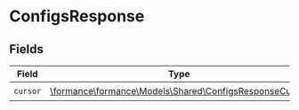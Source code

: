 # ConfigsResponse


## Fields

| Field                                                                                                  | Type                                                                                                   | Required                                                                                               | Description                                                                                            |
| ------------------------------------------------------------------------------------------------------ | ------------------------------------------------------------------------------------------------------ | ------------------------------------------------------------------------------------------------------ | ------------------------------------------------------------------------------------------------------ |
| `cursor`                                                                                               | [\formance\formance\Models\Shared\ConfigsResponseCursor](../../models/shared/ConfigsResponseCursor.md) | :heavy_check_mark:                                                                                     | N/A                                                                                                    |